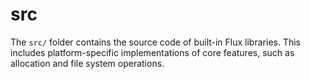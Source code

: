 # src

The `src/` folder contains the source code of built-in Flux libraries. This includes platform-specific implementations of core features, such as allocation and file system operations.
